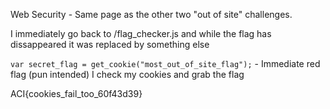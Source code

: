 Web Security - Same page as the other two "out of site" challenges. 

I immediately go back to /flag_checker.js and while the flag has dissappeared it was replaced by something else

`var secret_flag = get_cookie("most_out_of_site_flag");` - Immediate red flag (pun intended) I check my cookies and grab the flag

ACI{cookies_fail_too_60f43d39}